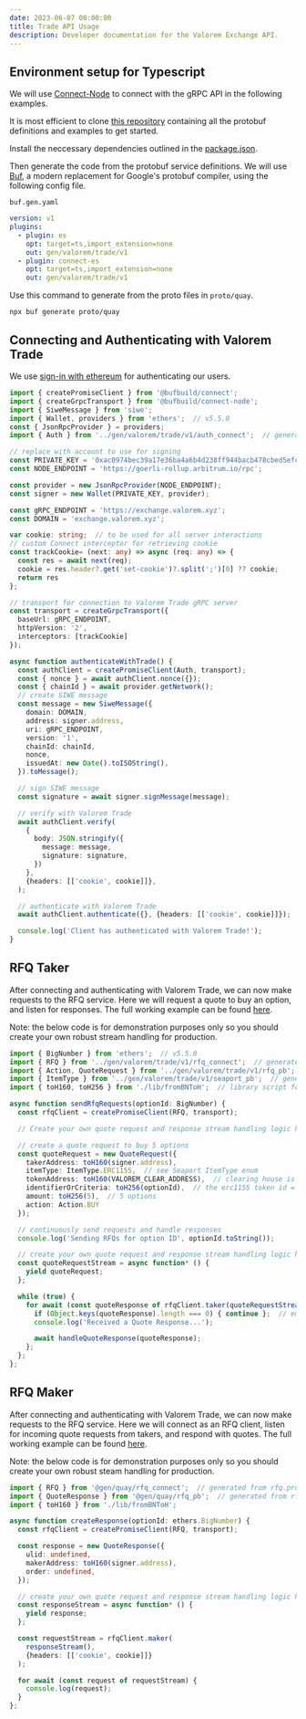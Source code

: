 ```yaml
---
date: 2023-06-07 00:00:00
title: Trade API Usage
description: Developer documentation for the Valorem Exchange API.
---
```


## Environment setup for Typescript

We will use [Connect-Node](https://connect.build/docs/node/getting-started) to connect with the gRPC API in the following examples.

It is most efficient to clone [this repository](https://github.com/valorem-labs-inc/trade-interfaces/tree/main) containing all the protobuf definitions and examples to get started.

Install the neccessary dependencies outlined in the [package.json](https://github.com/valorem-labs-inc/trade-interfaces/tree/main/docs/examples/typescript/package.json).

Then generate the code from the protobuf service definitions. We will use [Buf](https://www.npmjs.com/package/@bufbuild/buf), a modern replacement for Google's protobuf compiler, using the following config file.

`buf.gen.yaml`
```yaml
version: v1
plugins:
  - plugin: es
    opt: target=ts,import_extension=none
    out: gen/valorem/trade/v1
  - plugin: connect-es
    opt: target=ts,import_extension=none
    out: gen/valorem/trade/v1
```
Use this command to generate from the proto files in `proto/quay`.
```
npx buf generate proto/quay
```

## Connecting and Authenticating with Valorem Trade

We use [sign-in with ethereum](https://docs.login.xyz/) for authenticating our users.

```typescript
import { createPromiseClient } from '@bufbuild/connect';
import { createGrpcTransport } from '@bufbuild/connect-node';
import { SiweMessage } from 'siwe';
import { Wallet, providers } from 'ethers';  // v5.5.0
const { JsonRpcProvider } = providers;
import { Auth } from '../gen/valorem/trade/v1/auth_connect';  // generated from auth.proto

// replace with account to use for signing
const PRIVATE_KEY = '0xac0974bec39a17e36ba4a6b4d238ff944bacb478cbed5efcae784d7bf4f2ff80';
const NODE_ENDPOINT = 'https://goerli-rollup.arbitrum.io/rpc';

const provider = new JsonRpcProvider(NODE_ENDPOINT);
const signer = new Wallet(PRIVATE_KEY, provider);

const gRPC_ENDPOINT = 'https://exchange.valorem.xyz';
const DOMAIN = 'exchange.valorem.xyz';

var cookie: string;  // to be used for all server interactions
// custom Connect interceptor for retrieving cookie
const trackCookie= (next: any) => async (req: any) => {
  const res = await next(req);
  cookie = res.header?.get('set-cookie')?.split(';')[0] ?? cookie;
  return res
};

// transport for connection to Valorem Trade gRPC server
const transport = createGrpcTransport({
  baseUrl: gRPC_ENDPOINT,
  httpVersion: '2',
  interceptors: [trackCookie]
});

async function authenticateWithTrade() {
  const authClient = createPromiseClient(Auth, transport);
  const { nonce } = await authClient.nonce({});
  const { chainId } = await provider.getNetwork();
  // create SIWE message
  const message = new SiweMessage({
    domain: DOMAIN,
    address: signer.address,
    uri: gRPC_ENDPOINT,
    version: '1',
    chainId: chainId,
    nonce,
    issuedAt: new Date().toISOString(),
  }).toMessage();

  // sign SIWE message
  const signature = await signer.signMessage(message);

  // verify with Valorem Trade
  await authClient.verify(
    {
      body: JSON.stringify({
        message: message,
        signature: signature,
      })
    },
    {headers: [['cookie', cookie]]},
  );

  // authenticate with Valorem Trade
  await authClient.authenticate({}, {headers: [['cookie', cookie]]});

  console.log('Client has authenticated with Valorem Trade!');
}
```

## RFQ Taker
After connecting and authenticating with Valorem Trade, we can now make requests to the RFQ service.
Here we will request a quote to buy an option, and listen for responses. The full working example can be found [here](https://github.com/valorem-labs-inc/trade-interfaces/tree/main/docs/examples/typescript/src/RFQ_taker.ts).

Note: the below code is for demonstration purposes only so you should create your own robust stream handling for production.
```typescript
import { BigNumber } from 'ethers';  // v5.5.0
import { RFQ } from '../gen/valorem/trade/v1/rfq_connect';  // generated from rfq.proto
import { Action, QuoteRequest } from '../gen/valorem/trade/v1/rfq_pb';  // generated from rfq.proto
import { ItemType } from '../gen/valorem/trade/v1/seaport_pb';  // generated from seaport.proto
import { toH160, toH256 } from './lib/fromBNToH';  // library script for H number conversions

async function sendRfqRequests(optionId: BigNumber) {
  const rfqClient = createPromiseClient(RFQ, transport);

  // Create your own quote request and response stream handling logic here!

  // create a quote request to buy 5 options
  const quoteRequest = new QuoteRequest({
    takerAddress: toH160(signer.address),
    itemType: ItemType.ERC1155,  // see Seaport ItemType enum
    tokenAddress: toH160(VALOREM_CLEAR_ADDRESS),  // clearing house is the options token contract
    identifierOrCriteria: toH256(optionId),  // the erc1155 token id = optionId
    amount: toH256(5),  // 5 options
    action: Action.BUY  
  });

  // continuously send requests and handle responses
  console.log('Sending RFQs for option ID', optionId.toString());

  // create your own quote request and response stream handling logic here
  const quoteRequestStream = async function* () {
    yield quoteRequest;
  };

  while (true) {
    for await (const quoteResponse of rfqClient.taker(quoteRequestStream(), {headers: [['cookie', cookie]]})) {
      if (Object.keys(quoteResponse).length === 0) { continue };  // empty response
      console.log('Received a Quote Response...');

      await handleQuoteResponse(quoteResponse);
    };
  };
};
```

## RFQ Maker

After connecting and authenticating with Valorem Trade, we can now make requests to the RFQ service.
Here we will connect as an RFQ client, listen for incoming quote requests from takers, and respond with quotes. The full working example can be found [here](https://github.com/valorem-labs-inc/exchange-proto/blob/main/examples/RFQ_maker.ts).

Note: the below code is for demonstration purposes only so you should create your own robust steam handling for production.

```typescript
import { RFQ } from '@gen/quay/rfq_connect';  // generated from rfq.proto
import { QuoteResponse } from '@gen/quay/rfq_pb';  // generated from rfq.proto
import { toH160 } from './lib/fromBNToH';

async function createResponse(optionId: ethers.BigNumber) {
  const rfqClient = createPromiseClient(RFQ, transport);

  const response = new QuoteResponse({ 
    ulid: undefined,
    makerAddress: toH160(signer.address),
    order: undefined,
  });

  // create your own quote request and response stream handling logic here
  const responseStream = async function* () {
    yield response;
  };

  const requestStream = rfqClient.maker(
    responseStream(),
    {headers: [['cookie', cookie]]}
  );

  for await (const request of requestStream) {
    console.log(request);
  }
};
```